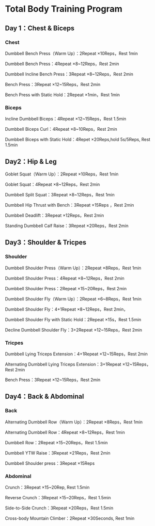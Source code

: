 # Total Body Training Program



## Day 1：Chest & Biceps

### Chest

Dumbbell Bench Press（Warm Up）：2Repeat ×10Reps，Rest 1min

Dumbbell Bench Press：4Repeat ×8~12Reps，Rest 2min

Dumbbell Incline Bench Press：3Repeat ×8~12Reps，Rest 2min

Bench Press：3Repeat ×12~15Reps，Rest 2min

Bench Press with Static Hold：2Repeat ×1min，Rest 1min

### Biceps

Incline Dumbbell Biceps：4Repeat ×12~15Reps，Rest 1.5min

Dumbbell Biceps Curl：4Repeat ×8~10Reps，Rest 2min

Dumbbell Biceps with Static Hold：4Repet ×20Reps,hold 5s/5Reps, Rest 1.5min

## Day2：Hip & Leg

Goblet Squat（Warm Up）：2Repeat ×10Reps，Rest 1min

Goblet Squat：4Repeat ×8~12Reps，Rest 2min

Dumbbell Split Squat：3Repeat ×8~12Reps，Rest 1min

Dumbbell Hip Thrust with Bench：3Repeat ×15Reps ，Rest 2min

Dumbbell Deadlift：3Repeat ×12Reps，Rest 2min

Standing Dumbbell Calf Raise：3Repeat ×20Reps，Rest 2min

## Day3：Shoulder & Tricpes

### Shoulder

Dumbbell Shoulder Press（Warm Up）：2Repeat ×8Reps，Rest 1min

Dumbbell Shoulder Press：4Repeat ×8~12Reps，Rest 2min

Dumbbell Shoulder Press：2Repeat ×15~20Reps，Rest 2min

Dumbbell Shoulder Fly（Warm Up）：2Repeat ×6~8Reps，Rest 1min

Dumbbell Shoulder Fly：4+1Repeat ×8~12Reps，Rest 2min，

Dumbbell Shoulder Fly with Static Hold：2Repeat ×15s，Rest 1.5min

Decline Dumbbell Shoulder Fly：3+2Repeat ×12~15Reps，Rest 2min

### Tricpes

Dumbbell Lying Triceps Extension：4+1Repeat ×12~15Reps，Rest 2min

Alternating Dumbbell Lying Triceps Extension：3+1Repeat ×12~15Reps，Rest 2min

Bench Press：3Repeat ×12~15Reps，Rest 2min

## Day4：Back & Abdominal

### Back

Alternating Dumbbell Row（Warm Up）：2Repeat ×8Reps，Rest 1min

Alternating Dumbbell Row：4Repeat ×8~12Reps，Rest 1min

Dumbbell Row：2Repeat ×15~20Reps，Rest 1.5min

Dumbbell YTW Raise：3Repeat ×21Reps，Rest 2min

Dumbbell Shoulder press：3Repeat ×15Reps

### Abdominal

Crunch：3Repeat ×15~20Rep, Rest 1.5min

Reverse Crunch：3Repeat ×15~20Reps，Rest 1.5min

Side-to-Side Crunch：3Repeat ×20Reps，Rest 1.5min

Cross-body Mountain Climber：2Repeat ×30Seconds, Rest 1min
